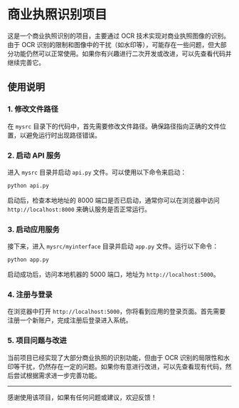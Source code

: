 # 商业执照识别项目

这是一个商业执照识别的项目，主要通过 OCR 技术实现对商业执照图像的识别。由于 OCR 识别的限制和图像中的干扰（如水印等），可能存在一些问题，但大部分功能仍然可以正常使用。如果你有兴趣进行二次开发或改进，可以先查看代码并继续完善它。

## 使用说明

### 1. 修改文件路径

在 `mysrc` 目录下的代码中，首先需要修改文件路径。确保路径指向正确的文件位置，以避免运行时出现路径错误。

### 2. 启动 API 服务

进入 `mysrc` 目录并启动 `api.py` 文件。可以使用以下命令来启动：

```bash
python api.py
```

启动后，检查本地地址的 8000 端口是否已启动，通常你可以在浏览器中访问 `http://localhost:8000` 来确认服务是否正常运行。

### 3. 启动应用服务

接下来，进入 `mysrc/myinterface` 目录并启动 `app.py` 文件。运行以下命令：

```bash
python app.py
```

启动成功后，访问本地机器的 5000 端口，地址为 `http://localhost:5000`。

### 4. 注册与登录

在浏览器中打开 `http://localhost:5000`，你将看到应用的登录页面。首先需要注册一个新账户，完成注册后登录进入系统。

### 5. 项目问题与改进

当前项目已经实现了大部分商业执照的识别功能，但由于 OCR 识别的局限性和水印等干扰，仍然存在一定的问题。如果你有意进行改进，可以先查看现有代码，然后尝试根据需求进一步完善功能。

---

感谢使用该项目，如果有任何问题或建议，欢迎反馈！
